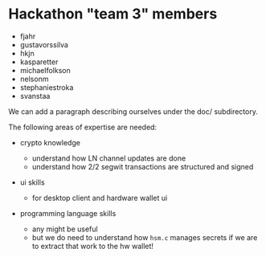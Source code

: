 # Hackathon "team 3" members

- fjahr
- gustavorssilva
- hkjn
- kasparetter
- michaelfolkson
- nelsonm
- stephaniestroka
- svanstaa

We can add a paragraph describing ourselves under the doc/ subdirectory.

The following areas of expertise are needed:

- crypto knowledge
  - understand how LN channel updates are done
  - understand how 2/2 segwit transactions are structured and signed

- ui skills
  - for desktop client and hardware wallet ui

- programming language skills
  - any might be useful
  - but we do need to understand how `hsm.c` manages secrets if we are to extract that work to the hw wallet!
